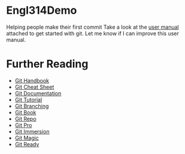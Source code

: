 # Engl314Demo
Helping people make their first commit
Take a look at the [user manual](./Git-UserManual.pdf) attached to get started with git.
Let me know if I can improve this user manual.

# Further Reading
- [Git Handbook](https://guides.github.com/introduction/git-handbook/)
- [Git Cheat Sheet](https://education.github.com/git-cheat-sheet-education.pdf)
- [Git Documentation](https://git-scm.com/doc)
- [Git Tutorial](https://www.atlassian.com/git/tutorials)
- [Git Branching](https://learngitbranching.js.org/)
- [Git Book](https://git-scm.com/book/en/v2)
- [Git Repo](https://www.github.com/git/git)
- [Git Pro](https://git-scm.com/book/en/v2)
- [Git Immersion](http://gitimmersion.com/)
- [Git Magic](http://www-cs-students.stanford.edu/~blynn/gitmagic/)
- [Git Ready](http://gitready.com/)